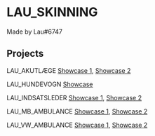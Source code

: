 # LAU_SKINNING

Made by Lau#6747

## Projects

LAU_AKUTLÆGE [Showcase 1](https://media.discordapp.net/attachments/607560290745188360/762212767104630814/mbakutlge1.JPG), [Showcase 2](https://media.discordapp.net/attachments/607560290745188360/762212767104630814/mbakutlge1.JPG)

LAU_HUNDEVOGN [Showcase](https://media.discordapp.net/attachments/607560290745188360/770291738148601876/unknown.png?width=1204&height=677)

LAU_INDSATSLEDER [Showcase 1](https://media.discordapp.net/attachments/607560290745188360/761861324355141632/mbindsatsleder1.JPG), [Showcase 2](https://media.discordapp.net/attachments/607560290745188360/761861326359363624/mbindsatsleder2.JPG)

LAU_MB_AMBULANCE [Showcase 1](https://media.discordapp.net/attachments/607560290745188360/761852524449103892/mbambulance1.JPG), [Showcase 2](https://media.discordapp.net/attachments/607560290745188360/761852524449103892/mbambulance1.JPG)

LAU_VW_AMBULANCE [Showcase 1](https://media.discordapp.net/attachments/544161436759490560/761622016809762826/vwambulance1.JPG), [Showcase 2](https://media.discordapp.net/attachments/544161436759490560/761622018863923200/vwambulance2.JPG)
